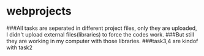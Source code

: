 # webprojects
###All tasks are seperated in different project files, only they are uploaded, I didn't upload external files(libraries) to force the codes work.
###But still they are working in my computer with those libraries.
###task3,4 are kindof with task2
